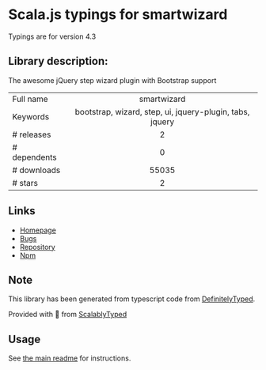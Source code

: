 
# Scala.js typings for smartwizard

Typings are for version 4.3

## Library description:
The awesome jQuery step wizard plugin with Bootstrap support

|                    |                 |
| ------------------ | :-------------: |
| Full name          | smartwizard |
| Keywords           | bootstrap, wizard, step, ui, jquery-plugin, tabs, jquery |
| # releases         | 2 |
| # dependents       | 0 |
| # downloads        | 55035 |
| # stars            | 2 |

## Links
- [Homepage](http://techlaboratory.net/smartwizard)
- [Bugs](https://github.com/techlab/SmartWizard/issues)
- [Repository](https://github.com/techlab/SmartWizard)
- [Npm](https://www.npmjs.com/package/smartwizard)
    


## Note
This library has been generated from typescript code from [DefinitelyTyped](https://definitelytyped.org).

Provided with :purple_heart: from [ScalablyTyped](https://github.com/oyvindberg/ScalablyTyped)

## Usage
See [the main readme](../../readme.md) for instructions.



